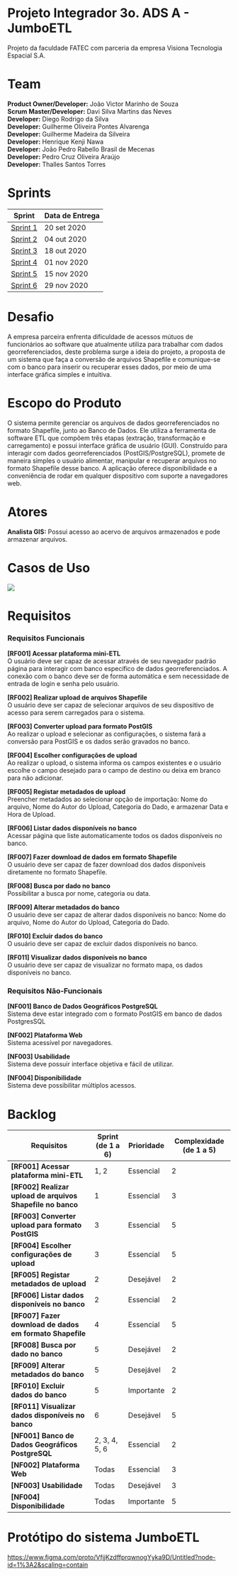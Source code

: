 # Projeto Integrador 3o. ADS A - JumboETL

Projeto da faculdade FATEC com parceria da empresa Visiona Tecnologia Espacial S.A.

# Team
**Product Owner/Developer:** João Victor Marinho de Souza  
**Scrum Master/Developer:** Davi Silva Martins das Neves  
**Developer:** Diego Rodrigo da Silva  
**Developer:** Guilherme Oliveira Pontes Alvarenga  
**Developer:** Guilherme Madeira da Silveira  
**Developer:** Henrique Kenji Nawa  
**Developer:** João Pedro Rabello Brasil de Mecenas  
**Developer:** Pedro Cruz Oliveira Araújo  
**Developer:** Thalles Santos Torres  

# Sprints

| Sprint                                                              | Data de Entrega |
| ------------------------------------------------------------------- | --------------- |
| [Sprint 1](https://github.com/DaviNeves0/ETL_Visiona/tree/sprint-1) | 20 set 2020     |
| [Sprint 2](https://github.com/DaviNeves0/ETL_Visiona/tree/sprint-2) | 04 out 2020     |
| [Sprint 3](https://github.com/DaviNeves0/ETL_Visiona/tree/sprint-3) | 18 out 2020     |
| [Sprint 4](https://github.com/DaviNeves0/ETL_Visiona/tree/sprint-4) | 01 nov 2020     |
| [Sprint 5](https://github.com/DaviNeves0/ETL_Visiona/tree/sprint-5) | 15 nov 2020     |
| [Sprint 6](https://github.com/DaviNeves0/ETL_Visiona/tree/sprint-6) | 29 nov 2020     |

# Desafio
A empresa parceira enfrenta dificuldade de acessos mútuos de funcionários ao software que atualmente utiliza para trabalhar com dados georreferenciados, deste problema surge a ideia do projeto, a proposta de um sistema que faça a conversão de arquivos Shapefile e comunique-se com o banco para inserir ou recuperar esses dados, por meio de uma interface gráfica simples e intuitiva.

# Escopo do Produto
O sistema permite gerenciar os arquivos de dados georreferenciados no formato Shapefile, junto ao Banco de Dados. Ele utiliza a ferramenta de software ETL que compõem três etapas (extração, transformação e carregamento) e possui interface gráfica de usuário (GUI). Construído para interagir com dados georreferenciados (PostGIS/PostgreSQL), promete de maneira simples o usuário alimentar, manipular e recuperar arquivos no formato Shapefile desse banco. A aplicação oferece disponibilidade e a conveniência de rodar em qualquer dispositivo com suporte a navegadores web.

# Atores
**Analista GIS:** Possui acesso ao acervo de arquivos armazenados e pode armazenar arquivos.

# Casos de Uso
![](https://i.imgur.com/8NKygdO.png)

# Requisitos

### Requisitos Funcionais
**[RF001] Acessar plataforma mini-ETL**  
O usuário deve ser capaz de acessar através de seu navegador padrão página para interagir com banco específico de dados georreferenciados. A conexão com o banco deve ser de forma automática e sem necessidade de entrada de login e senha pelo usuário.

**[RF002] Realizar upload de arquivos Shapefile**  
O usuário deve ser capaz de selecionar arquivos de seu dispositivo de acesso para serem carregados para o sistema. 

**[RF003] Converter upload para formato PostGIS**  
Ao realizar o upload e selecionar as configurações, o sistema fará a conversão para PostGIS e os dados serão gravados no banco.

**[RF004] Escolher configurações de upload**  
Ao realizar o upload, o sistema informa os campos existentes e o usuário escolhe o campo desejado para o campo de destino ou deixa em branco para não adicionar.

**[RF005] Registar metadados de upload**  
Preencher metadados ao selecionar opção de importação: Nome do arquivo, Nome do Autor do Upload, Categoria do Dado, e armazenar Data e Hora de Upload.

**[RF006] Listar dados disponíveis no banco**  
Acessar página que liste automaticamente todos os dados disponíveis no banco.

**[RF007] Fazer download de dados em formato Shapefile**  
O usuário deve ser capaz de fazer download dos dados disponíveis diretamente no formato Shapefile.

**[RF008] Busca por dado no banco**  
Possibilitar a busca por nome, categoria ou data.

**[RF009] Alterar metadados do banco**  
O usuário deve ser capaz de alterar dados disponíveis no banco: Nome do arquivo, Nome do Autor do Upload, Categoria do Dado.

**[RF010] Excluir dados do banco**  
O usuário deve ser capaz de excluir dados disponíveis no banco.

**[RF011] Visualizar dados disponíveis no banco**  
O usuário deve ser capaz de visualizar no formato mapa, os dados disponíveis no banco.

###	Requisitos Não-Funcionais

**[NF001] Banco de Dados Geográficos PostgreSQL**  
Sistema deve estar integrado com o formato PostGIS em banco de dados PostgresSQL

**[NF002] Plataforma Web**  
Sistema acessível por navegadores.

**[NF003] Usabilidade**  
Sistema deve possuir interface objetiva e fácil de utilizar.

**[NF004] Disponibilidade**  
Sistema deve possibilitar múltiplos acessos.

# Backlog

| Requisitos                                                 | Sprint (de 1 a 6) | Prioridade | Complexidade (de 1 a 5) |
| ---------------------------------------------------------- | ----------------- | ---------- | ----------------------- |
| **[RF001] Acessar plataforma mini-ETL**                    | 1, 2              | Essencial  | 2                       |
| **[RF002] Realizar upload de arquivos Shapefile no banco** | 1                 | Essencial  | 3                       |
| **[RF003] Converter upload para formato PostGIS**          | 3                 | Essencial  | 5                       |
| **[RF004] Escolher configurações de upload**               | 3                 | Essencial  | 5                       |
| **[RF005] Registar metadados de upload**                   | 2                 | Desejável  | 2                       |
| **[RF006] Listar dados disponíveis no banco**              | 2                 | Essencial  | 2                       |
| **[RF007] Fazer download de dados em formato Shapefile**   | 4                 | Essencial  | 5                       |
| **[RF008] Busca por dado no banco**                        | 5                 | Desejável  | 2                       |
| **[RF009] Alterar metadados do banco**                     | 5                 | Desejável  | 2                       |
| **[RF010] Excluir dados do banco**                         | 5                 | Importante | 2                       |
| **[RF011] Visualizar dados disponíveis no banco**          | 6                 | Desejável  | 5                       |
| **[NF001] Banco de Dados Geográficos PostgreSQL**          | 2, 3, 4, 5, 6     | Essencial  | 2                       |
| **[NF002] Plataforma Web**                                 | Todas             | Essencial  | 3                       |
| **[NF003] Usabilidade**                                    | Todas             | Desejável  | 3                       |
| **[NF004] Disponibilidade**                                | Todas             | Importante | 5                       |

# Protótipo do sistema JumboETL

https://www.figma.com/proto/VfjjKzdffprqwnogYyka9D/Untitled?node-id=1%3A2&scaling=contain





